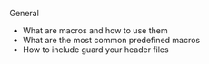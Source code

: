 General
* What are macros and how to use them
* What are the most common predefined macros
* How to include guard your header files
